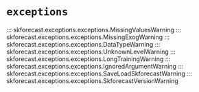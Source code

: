 # `exceptions`

::: skforecast.exceptions.exceptions.MissingValuesWarning
::: skforecast.exceptions.exceptions.MissingExogWarning
::: skforecast.exceptions.exceptions.DataTypeWarning
::: skforecast.exceptions.exceptions.UnknownLevelWarning
::: skforecast.exceptions.exceptions.LongTrainingWarning
::: skforecast.exceptions.exceptions.IgnoredArgumentWarning
::: skforecast.exceptions.exceptions.SaveLoadSkforecastWarning
::: skforecast.exceptions.exceptions.SkforecastVersionWarning
